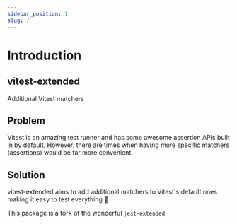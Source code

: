 ```yaml
---
sidebar_position: 1
slug: /
---
```


# Introduction

## vitest-extended

Additional Vitest matchers

## Problem

Vitest is an amazing test runner and has some awesome assertion APIs built in by default. However, there are times when having more specific matchers (assertions) would be far more convenient.

## Solution

vitest-extended aims to add additional matchers to Vitest's default ones making it easy to test everything 🙌

This package is a fork of the wonderful `jest-extended`
